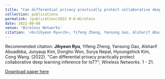 ```yaml
---
title: "Can differential privacy practically protect collaborative deep learning inference for IoT?"
collection: publications
permalink: /publication/2022-9-8-Wireless
date: 2022-09-08
venue: 'Wireless Networks'
citation: '<b>Jihyeon Ryu</b>, Yifeng Zheng, Yansong Gao, Alsharif Abuadbba, Junyaup Kim, Dongho Won, Surya Nepal, Hyoungshick Kim, Cong Wang. (2022). "Can differential privacy practically protect collaborative deep learning inference for IoT?"; <i>Wireless Networks</i>. 1 - 21.'
---
```


Recommended citation: **Jihyeon Ryu**, Yifeng Zheng, Yansong Gao, Alsharif Abuadbba, Junyaup Kim, Dongho Won, Surya Nepal, Hyoungshick Kim, Cong Wang. (2022). "Can differential privacy practically protect collaborative deep learning inference for IoT?"; *Wireless Networks*. 1 - 21.

[Download paper here](http://janicejihyeon.github.io/files/2022_wirelessnetworks.pdf)
